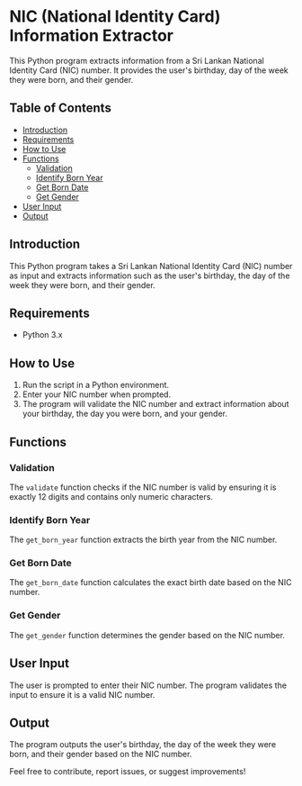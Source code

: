 # NIC (National Identity Card) Information Extractor

This Python program extracts information from a Sri Lankan National Identity Card (NIC) number. It provides the user's birthday, day of the week they were born, and their gender.

## Table of Contents
- [Introduction](#introduction)
- [Requirements](#requirements)
- [How to Use](#how-to-use)
- [Functions](#functions)
  - [Validation](#validation)
  - [Identify Born Year](#identify-born-year)
  - [Get Born Date](#get-born-date)
  - [Get Gender](#get-gender)
- [User Input](#user-input)
- [Output](#output)

## Introduction

This Python program takes a Sri Lankan National Identity Card (NIC) number as input and extracts information such as the user's birthday, the day of the week they were born, and their gender.

## Requirements

- Python 3.x

## How to Use

1. Run the script in a Python environment.
2. Enter your NIC number when prompted.
3. The program will validate the NIC number and extract information about your birthday, the day you were born, and your gender.

## Functions

### Validation

The `validate` function checks if the NIC number is valid by ensuring it is exactly 12 digits and contains only numeric characters.

### Identify Born Year

The `get_born_year` function extracts the birth year from the NIC number.

### Get Born Date

The `get_born_date` function calculates the exact birth date based on the NIC number.

### Get Gender

The `get_gender` function determines the gender based on the NIC number.

## User Input

The user is prompted to enter their NIC number. The program validates the input to ensure it is a valid NIC number.

## Output

The program outputs the user's birthday, the day of the week they were born, and their gender based on the NIC number.

Feel free to contribute, report issues, or suggest improvements!

